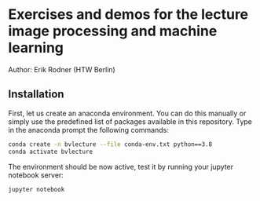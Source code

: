 # Exercises and demos for the lecture image processing and machine learning

Author: Erik Rodner (HTW Berlin)

## Installation 

First, let us create an anaconda environment. You can do this manually or simply use
the predefined list of packages available in this repository.
Type in the anaconda prompt the following commands:
```bash
conda create -n bvlecture --file conda-env.txt python==3.8
conda activate bvlecture
```

The environment should be now active, test it by running your jupyter notebook server:
```bash
jupyter notebook
```




